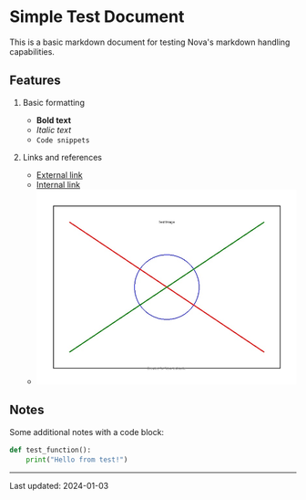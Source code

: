 # Simple Test Document

This is a basic markdown document for testing Nova's markdown handling capabilities.

## Features

1. Basic formatting
   - **Bold text**
   - *Italic text*
   - `Code snippets`

2. Links and references
   - [External link](https://example.com)
   - [Internal link](../documents/sample.pdf)
   - ![Image reference](../images/test.jpg)

## Notes

Some additional notes with a code block:

```python
def test_function():
    print("Hello from test!")
```

---
Last updated: 2024-01-03 